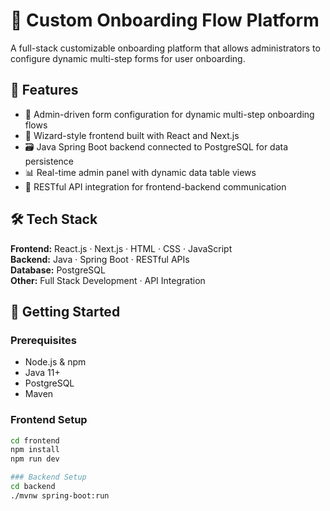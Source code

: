 # 🧭 Custom Onboarding Flow Platform

A full-stack customizable onboarding platform that allows administrators to configure dynamic multi-step forms for user onboarding.

## 📌 Features

- 🔧 Admin-driven form configuration for dynamic multi-step onboarding flows
- 🎯 Wizard-style frontend built with React and Next.js
- 🗃️ Java Spring Boot backend connected to PostgreSQL for data persistence
- 📊 Real-time admin panel with dynamic data table views
- 🔄 RESTful API integration for frontend-backend communication

## 🛠️ Tech Stack

**Frontend:** React.js · Next.js · HTML · CSS · JavaScript  
**Backend:** Java · Spring Boot · RESTful APIs  
**Database:** PostgreSQL  
**Other:** Full Stack Development · API Integration

## 🚀 Getting Started

### Prerequisites
- Node.js & npm
- Java 11+
- PostgreSQL
- Maven

### Frontend Setup
```bash
cd frontend
npm install
npm run dev

### Backend Setup
cd backend
./mvnw spring-boot:run
